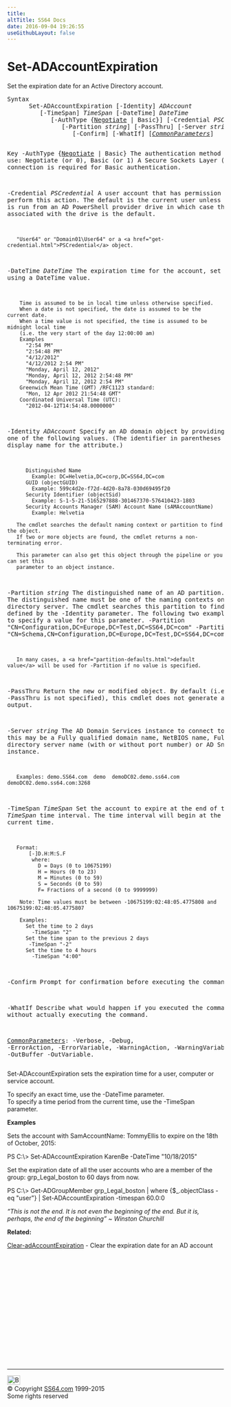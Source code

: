 ```yaml
---
title:
altTitle: SS64 Docs
date: 2016-09-04 19:26:55
useGithubLayout: false
---
```

<!-- #BeginLibraryItem "/Library/head_ps.lbi" --><!-- #EndLibraryItem --><h1>Set-ADAccountExpiration</h1> 
<p>Set the expiration date for an Active Directory account.</p>
<pre>Syntax
      Set-ADAccountExpiration [-Identity] <i>ADAccount</i>
         [-TimeSpan] <i>TimeSpan</i> [-DateTime] <i>DateTime</i>
            [-AuthType {<u>Negotiate</u> | Basic}] [-Credential <i>PSCredential</i>]
               [-Partition <i>string</i>] [-PassThru] [-Server <i>string</i>]
                  [-Confirm] [-WhatIf] [<a href="common.html"><i>CommonParameters</i></a>]

Key
   -AuthType {<u>Negotiate</u> | Basic}
       The authentication method to use: Negotiate (or 0), Basic (or 1)
       A Secure Sockets Layer (SSL) connection is required for Basic authentication.

   -Credential <i>PSCredential</i>
       A user account that has permission to perform this action.
       The default is the current user unless the cmdlet is run from an AD PowerShell provider drive
       in which case the account associated with the drive is the default.

       "User64" or "Domain01\User64" or a <a href="get-credential.html">PSCredential</a> object.

   -DateTime <i>DateTime</i>
        The expiration time for the account, set using a DateTime value.

        Time is assumed to be in local time unless otherwise specified.
        When a date is not specified, the date is assumed to be the current date.
        When a time value is not specified, the time is assumed to be midnight local time
        (i.e. the very start of the day 12:00:00 am)
        Examples
          "2:54 PM"
          "2:54:48 PM"
          "4/12/2012"
          "4/12/2012 2:54 PM"
          "Monday, April 12, 2012"
          "Monday, April 12, 2012 2:54:48 PM"
          "Monday, April 12, 2012 2:54 PM"
        Greenwich Mean Time (GMT) /RFC1123 standard:
          "Mon, 12 Apr 2012 21:54:48 GMT"
        Coordinated Universal Time (UTC):
          "2012-04-12T14:54:48.0000000" 

   -Identity <i>ADAccount</i>
       Specify an AD domain object by providing one of the following values.
       (The identifier in parentheses is the LDAP display name for the attribute.)

          Distinguished Name 
            Example: DC=Helvetia,DC=corp,DC=SS64,DC=com 
          GUID (objectGUID) 
            Example: 599c4d2e-f72d-4d20-8a78-030d69495f20
          Security Identifier (objectSid) 
            Example: S-1-5-21-5165297888-301467370-576410423-1803
          Security Accounts Manager (SAM) Account Name (sAMAccountName)
            Example: Helvetia

       The cmdlet searches the default naming context or partition to find the object.
       If two or more objects are found, the cmdlet returns a non-terminating error.

       This parameter can also get this object through the pipeline or you can set this
       parameter to an object instance.

   -Partition <i>string</i>
       The distinguished name of an AD partition.
       The distinguished name must be one of the naming contexts on the current
       directory server. The cmdlet searches this partition to find the object defined by
       the -Identity parameter. 
       The following two examples show how to specify a value for this parameter.
          -Partition "CN=Configuration,DC=Europe,DC=Test,DC=SS64,DC=com"
          -Partition "CN=Schema,CN=Configuration,DC=Europe,DC=Test,DC=SS64,DC=com"

       In many cases, a <a href="partition-defaults.html">default value</a> will be used for -Partition if no value is specified.

   -PassThru
       Return the new or modified object.
       By default (i.e. if -PassThru is not specified), this cmdlet does not generate any output.

   -Server <i>string</i>
       The AD Domain Services instance to connect to, this may be a Fully qualified domain name,
       NetBIOS name, Fully qualified directory server name (with or without port number) or AD Snapshot instance.

       Examples: demo.SS64.com  demo  demoDC02.demo.ss64.com  demoDC02.demo.ss64.com:3268

   -TimeSpan <i>TimeSpan</i>
       Set the account to expire at the end of the <i>TimeSpan</i> time interval.
       The time interval will begin at the current time. 

       Format:
           [-]D.H:M:S.F
            where:
              D = Days (0 to 10675199)
              H = Hours (0 to 23)
              M = Minutes (0 to 59)
              S = Seconds (0 to 59)
              F= Fractions of a second (0 to 9999999)

        Note: Time values must be between -10675199:02:48:05.4775808 and 10675199:02:48:05.4775807

        Examples:
          Set the time to 2 days
            -TimeSpan "2"
          Set the time span to the previous 2 days
           -TimeSpan "-2"
          Set the time to 4 hours
            -TimeSpan "4:00"

   -Confirm
       Prompt for confirmation before executing the command.

   -WhatIf
       Describe what would happen if you executed the command, without actually executing the command.

   <a href="common.html">CommonParameters</a>:
       -Verbose, -Debug, -ErrorAction, -ErrorVariable, -WarningAction, -WarningVariable,
       -OutBuffer -OutVariable.</pre>
<p>Set-ADAccountExpiration  sets the expiration time for a user, computer or service account. </p>
<p>To specify an 
exact time, use the <span class="code">-DateTime</span> parameter. <br>
To specify a time period from the current time, use the <span class="code">-TimeSpan</span> parameter.</p>
<p><b>Examples</b></p>
<p>Sets the account with SamAccountName: TommyEllis to expire on the 18th of October, 2015:</p>
<p><span class="code">PS C:\&gt; Set-ADAccountExpiration KarenBe -DateTime "10/18/2015"</span></p>
<p>Set the expiration date of all the user accounts who are a member of the group: grp_Legal_boston to 60 days from now.</p>
<p><span class="code">PS C:\&gt; Get-ADGroupMember grp_Legal_boston | where {$_.objectClass -eq "user"} | Set-ADAccountExpiration -timespan 60.0:0</span></p>
<p class="quote"><i>“This is not the end. It is not even the beginning of the end. But it is, perhaps, the end of the beginning” ~ Winston Churchill</i></p>
<p><b>Related:</b></p>
<p><a href="clear-adaccountexpiration.html">Clear-adAccountExpiration</a> - Clear the expiration date for an AD account</p><!-- #BeginLibraryItem "/Library/foot_ps.lbi" --><p>
<!-- PowerShell300 -->
<ins class="adsbygoogle" style="display:inline-block;width:300px;height:250px" data-ad-client="ca-pub-6140977852749469" data-ad-slot="6253539900"></ins>
<script>
(adsbygoogle = window.adsbygoogle || []).push({});
</script></p>
<hr>
<div id="bl" class="footer"><a href="set-adaccountexpiration.html#"><img src="../images/top.png" width="30" height="22" alt="Back to the Top"></a></div>
<div id="br" class="footer, tagline">© Copyright <a href="../index.html">SS64.com</a> 1999-2015<br>
Some rights reserved</div><!-- #EndLibraryItem -->

